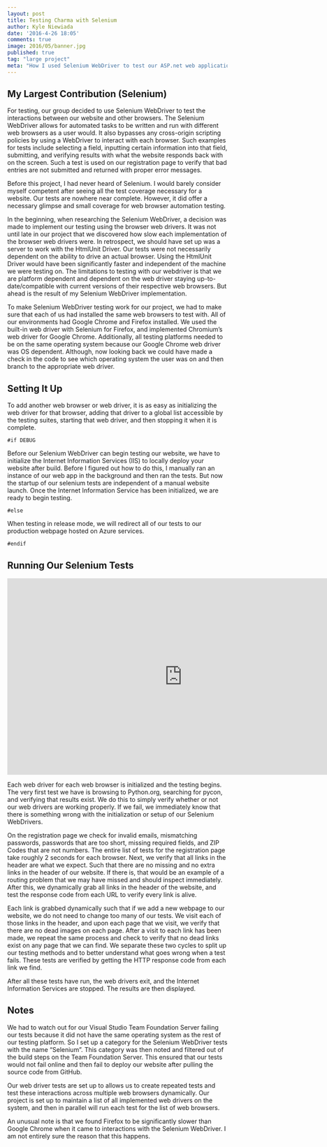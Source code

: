```yaml
---
layout: post
title: Testing Charma with Selenium
author: Kyle Niewiada
date: '2016-4-26 18:05'
comments: true
image: 2016/05/banner.jpg
published: true
tag: "large project"
meta: "How I used Selenium WebDriver to test our ASP.net web application, Charma. We use the Google Chrome and Firefox web driver to test our website."
---
```

<!--date: '2016-05-01 18:05'-->

## My Largest Contribution (Selenium)

For testing, our group decided to use Selenium WebDriver to test the interactions between our website and other browsers. The Selenium WebDriver allows for automated tasks to be written and run with different web browsers as a user would. It also bypasses any cross-origin scripting policies by using a WebDriver to interact with each browser. Such examples for tests include selecting a field, inputting certain information into that field, submitting, and verifying results with what the website responds back with on the screen. Such a test is used on our registration page to verify that bad entries are not submitted and returned with proper error messages.

Before this project, I had never heard of Selenium. I would barely consider myself competent after seeing all the test coverage necessary for a website. Our tests are nowhere near complete. However, it did offer a necessary glimpse and small coverage for web browser automation testing.

In the beginning, when researching the Selenium WebDriver, a decision was made to implement our testing using the browser web drivers. It was not until late in our project that we discovered how slow each implementation of the browser web drivers were. In retrospect, we should have set up was a server to work with the HtmlUnit Driver. Our tests were not necessarily dependent on the ability to drive an actual browser. Using the HtmlUnit Driver would have been significantly faster and independent of the machine we were testing on. The limitations to testing with our webdriver is that we are platform dependent and dependent on the web driver staying up-to-date/compatible with current versions of their respective web browsers. But ahead is the result of my Selenium WebDriver implementation.

To make Selenium WebDriver testing work for our project, we had to make sure that each of us had installed the same web browsers to test with. All of our environments had Google Chrome and Firefox installed. We used the built-in web driver with Selenium for Firefox, and implemented Chromium’s web driver for Google Chrome. Additionally, all testing platforms needed to be on the same operating system because our Google Chrome web driver was OS dependent. Although, now looking back we could have made a check in the code to see which operating system the user was on and then branch to the appropriate web driver.

## Setting It Up

To add another web browser or web driver, it is as easy as initializing the web driver for that browser, adding that driver to a global list accessible by the testing suites, starting that web driver, and then stopping it when it is complete.

```
#if DEBUG
```

Before our Selenium WebDriver can begin testing our website, we have to initialize the Internet Information Services (IIS) to locally deploy your website after build. Before I figured out how to do this, I manually ran an instance of our web app in the background and then ran the tests. But now the startup of our selenium tests are independent of a manual website launch. Once the Internet Information Service has been initialized, we are ready to begin testing.

```
#else
```

When testing in release mode, we will redirect all of our tests to our production webpage hosted on Azure services.

```
#endif
```

## Running Our Selenium Tests

<iframe width="800" height="450" src="https://www.youtube.com/embed/Y_hAWFAp140" frameborder="0" allowfullscreen></iframe>

Each web driver for each web browser is initialized and the testing begins. The very first test we have is browsing to Python.org, searching for pycon, and verifying that results exist. We do this to simply verify whether or not our web drivers are working properly. If we fail, we immediately know that there is something wrong with the initialization or setup of our Selenium WebDrivers.

On the registration page we check for invalid emails, mismatching passwords, passwords that are too short, missing required fields, and ZIP Codes that are not numbers. The entire list of tests for the registration page take roughly 2 seconds for each browser. Next, we verify that all links in the header are what we expect. Such that there are no missing and no extra links in the header of our website. If there is, that would be an example of a routing problem that we may have missed and should inspect immediately. After this, we dynamically grab all links in the header of the website, and test the response code from each URL to verify every link is alive.

Each link is grabbed dynamically such that if we add a new webpage to our website, we do not need to change too many of our tests. We visit each of those links in the header, and upon each page that we visit, we verify that there are no dead images on each page. After a visit to each link has been made, we repeat the same process and check to verify that no dead links exist on any page that we can find. We separate these two cycles to split up our testing methods and to better understand what goes wrong when a test fails. These tests are verified by getting the HTTP response code from each link we find.

After all these tests have run, the web drivers exit, and the Internet Information Services are stopped. The results are then displayed.


## Notes

We had to watch out for our Visual Studio Team Foundation Server failing our tests because it did not have the same operating system as the rest of our testing platform. So I set up a category for the Selenium WebDriver tests with the name “Selenium”. This category was then noted and filtered out of the build steps on the Team Foundation Server. This ensured that our tests would not fail online and then fail to deploy our website after pulling the source code from GitHub.

Our web driver tests are set up to allows us to create repeated tests and test these interactions across multiple web browsers dynamically. Our project is set up to maintain a list of all implemented web drivers on the system, and then in parallel will run each test for the list of web browsers.

An unusual note is that we found Firefox to be significantly slower than Google Chrome when it came to interactions with the Selenium WebDriver. I am not entirely sure the reason that this happens.
